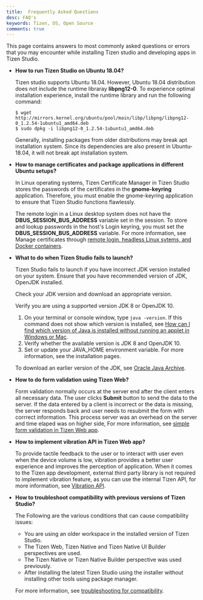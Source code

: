 ```yaml
---
title:  Frequently Asked Questions
desc: FAQ's
keywords: Tizen, OS, Open Source
comments: true
---
```


This page contains answers to most commonly asked questions or errors that you may encounter while installing Tizen studio and developing apps in Tizen Studio.


- **How to run Tizen Studio on Ubuntu 18.04?**

  Tizen studio supports Ubuntu 18.04. However, Ubuntu 18.04 distribution does not include the runtime libraray **libpng12-0**. To experience optimal installation experience, install the runtime library and run the following command:
   ```
   $ wget http://mirrors.kernel.org/ubuntu/pool/main/libp/libpng/libpng12-0_1.2.54-1ubuntu1_amd64.deb
   $ sudo dpkg -i libpng12-0_1.2.54-1ubuntu1_amd64.deb 
   ```
   
   Generally, installing packages from older distributions may break apt installation system. Since its dependencies are also present in Ubuntu-18.04, it will not break apt installation system.

- **How to manage certificates and package applications in different Ubuntu setups?**

    In Linux operating systems, Tizen Certificate Manager in Tizen Studio stores the passwords of the certificates in the **gnome-keyring** application. Therefore, you must enable the gnome-keyring application to ensure that Tizen Studio functions flawlessly.

    The remote login in a Linux desktop system does not have the **DBUS_SESSION_BUS_ADDRESS** variable set in the session. 
    To store and lookup passwords in the host's Login keyring, you must set the **DBUS_SESSION_BUS_ADDRESS** variable.
    For more information, see Manage certificates through [remote login, headless Linux sytems, and Docker containers](https://developer.tizen.org/community/tip-tech/how-manage-certificates-and-package-applications-different-ubuntu-setups).

- **What to do when Tizen Studio fails to launch?**

  Tizen Studio fails to launch if you have incorrect JDK version installed on your system. Ensure that you have recommended version of JDK, OpenJDK installed. 

  Check your JDK version and download an appropriate version.

   Verify you are using a supported version  JDK 8 or OpenJDK 10.  

   1. On your terminal or console window,  type `java -version`.
      If this command does not show which version is installed, see [How can I find which version of Java is installed without running an applet in Windows or Mac](https://www.java.com/en/download/help/version_manual.xml).
   2. Verify whether the available version is JDK 8 and OpenJDK 10.
   3. Set or update your JAVA_HOME environment variable. For more information, see the installation pages.

   To download an earlier version of the JDK, see [Oracle Java Archive](https://www.oracle.com/technetwork/java/archive-139210.html).

- **How to do form validation using Tizen Web?**

  Form validation normally occurs at the server end after the client enters all necessary data. The user clicks **Submit** button to send the data to the server. 
  If the data entered by a client is incorrect or the data is missing, the server responds back and user needs to resubmit the form with corrrect information. 
  This process  server was an overhead on the server and time elaped was on higher side, For more information, see [simple form validation in Tizen Web app](https://developer.tizen.org/community/tip-tech/form-validation-using-tizen-web).

- **How to implement vibration API in Tizen Web app?**

   To provide tactile feedback to the user or to interact with user even when the device volume is low, vibration provides a better user experience and improves the perception of application. When it comes to the Tizen app development, external third party library is not required to implement vibration feature, as you can use the internal Tizen API, for more information, see [Vibration API](https://developer.tizen.org/community/tip-tech/vibration-api-tizen-web-app).

- **How to troubleshoot compatibility with previous versions of Tizen Studio?**

  The Following are the various conditions that can cause compatibility issues:
   - You are using an older workspace in the installed version of Tizen Studio.
  - The Tizen Web, Tizen Native and Tizen Native UI Builder perspectives are used.
  - The Tizen Native or Tizen Native Builder perspective was used previously.
  - After installing the latest Tizen Studio using the installer without installing other tools using package manager.

   For more information, see [troubleshooting for compatibility](https://developer.tizen.org/community/tip-tech/trouble-shooting-compatibility-previous-versions-tizen-studio).

